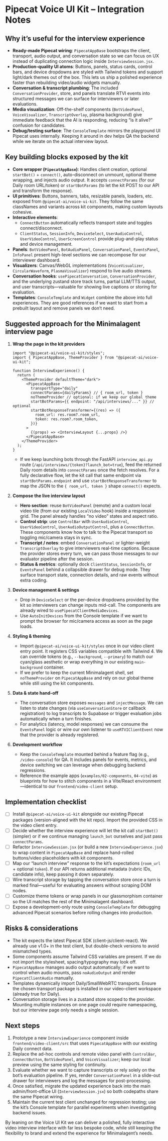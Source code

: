 # Pipecat Voice UI Kit – Integration Notes

## Why it’s useful for the interview experience
- **Ready-made Pipecat wiring**: `PipecatAppBase` bootstraps the client, transport, audio output, and conversation state so we can focus on UX instead of duplicating connection logic inside `InterviewSession.jsx`.
- **Production-quality UI atoms**: Buttons, panels, status cards, control bars, and device dropdowns are styled with Tailwind tokens and support light/dark themes out of the box. This lets us ship a polished experience faster than rebuilding video/audio widgets manually.
- **Conversation & transcript plumbing**: The included `ConversationProvider`, store, and panels translate RTVI events into structured messages we can surface for interviewers or later evaluations.
- **Media visualization**: Off-the-shelf components (`BotVideoPanel`, `VoiceVisualizer`, `TranscriptOverlay`, plasma background) give immediate feedback that the AI is responding, reducing “is it alive?” confusion for candidates.
- **Debug/testing surface**: The `ConsoleTemplate` mirrors the playground UI Pipecat uses internally. Keeping it around in dev helps QA the backend while we iterate on the actual interview layout.

## Key building blocks exposed by the kit
- **Core wrapper (`PipecatAppBase`)**: Handles client creation, optional `startBot()` + `connect()`, auto-disconnect on unmount, optional theme wrapping, and injects audio output. It accepts `connectParams` (for our Daily room URL/token) or `startBotParams` (to let the kit POST to our API and transform the response).
- **UI primitives**: Buttons, banners, tabs, resizable panels, loaders, etc. exposed from `@pipecat-ai/voice-ui-kit`. They follow the same classNames and variants across kit components, making custom layouts cohesive.
- **Interactive elements**:
  - `ConnectButton` automatically reflects transport state and toggles connect/disconnect.
  - `ClientStatus`, `SessionInfo`, `DeviceSelect`, `UserAudioControl`, `UserVideoControl`, `UserScreenControl` provide plug-and-play status and device management.
- **Panels**: `BotVideoPanel`, `BotAudioPanel`, `ConversationPanel`, `EventsPanel`, `InfoPanel` present high-level sections we can recompose for our interviewer dashboard.
- **Visualizers**: Canvas/WebGL implementations (`VoiceVisualizer`, `CircularWaveform`, `PlasmaVisualizer`) respond to live audio streams.
- **Conversation hooks**: `usePipecatConversation`, `ConversationProvider`, and the underlying zustand store track turns, partial LLM/TTS output, and user transcripts—valuable for showing live captions or storing for evaluation.
- **Templates**: `ConsoleTemplate` and `Widget` combine the above into full experiences. They are good references if we want to start from a prebuilt layout and remove panels we don’t need.

## Suggested approach for the Minimalagent interview page
1. **Wrap the page in the kit providers**
   ```tsx
   import "@pipecat-ai/voice-ui-kit/styles";
   import { PipecatAppBase, ThemeProvider } from "@pipecat-ai/voice-ui-kit";

   function InterviewExperience() {
     return (
       <ThemeProvider defaultTheme="dark">
         <PipecatAppBase
           transportType="daily"
           connectParams={dailyParams} // { room_url, token }
           noThemeProvider // optional: if we keep our global theme
           startBotParams={{ endpoint: "/api/interviews/..." }} // optional
           startBotResponseTransformer={(res) => ({
             room_url: res.room?.room_url,
             token: res.room?.room_token,
           })}
         >
           {(props) => <InterviewLayout {...props} />}
         </PipecatAppBase>
       </ThemeProvider>
     );
   }
   ```
   - If we keep launching bots through the FastAPI `interview_api.py` route (`/api/interviews/{token}?launch_bot=true`), feed the returned Daily room details into `connectParams` once the fetch resolves. For a fully declarative flow, let the kit call that same endpoint via `startBotParams.endpoint` and use `startBotResponseTransformer` to map the JSON to the `{ room_url, token }` shape `connect()` expects.

2. **Compose the live interview layout**
   - **Hero section**: reuse `BotVideoPanel` (remote) and a custom local video tile (from our existing `LocalVideo` hook) inside a responsive grid. The panel already handles “no video” states and aspect ratio.
   - **Control strip**: use `ControlBar` with `UserAudioControl`, `UserVideoControl`, `UserAudioOutputControl`, plus a `ConnectButton`. These components know how to talk to the Pipecat transport so toggling mic/camera stays in sync.
   - **Transcript / notes**: embed `ConversationPanel` or lighter-weight `TranscriptOverlay` to give interviewers real-time captions. Because the provider stores every turn, we can pass those messages to our evaluator pipeline after the session.
   - **Status & metrics**: optionally dock `ClientStatus`, `SessionInfo`, or `EventsPanel` behind a collapsible drawer for debug mode. They surface transport state, connection details, and raw events without extra coding.

3. **Device management & settings**
   - Drop in `DeviceSelect` or the per-device dropdowns provided by the kit so interviewers can change inputs mid-call. The components are already wired to `usePipecatClientMediaDevices`.
   - Use `AutoInitDevices` from the Console template if we want to prompt the browser for mic/camera access as soon as the page loads.

4. **Styling & theming**
   - Import `@pipecat-ai/voice-ui-kit/styles` once in our video client entry point. It registers CSS variables compatible with Tailwind 4. We can override tokens (e.g., `--background`, `--primary`) to match our cyan/glass aesthetic or wrap everything in our existing `main-background` container.
   - If we prefer to keep the current Minimalagent shell, set `noThemeProvider` on `PipecatAppBase` and rely on our global theme while still using the kit components.

5. **Data & state hand-off**
   - The conversation store exposes `messages` and `injectMessage`. We can listen to state changes (via `useConversationStore` or callback registration) to log transcripts to Supabase or trigger evaluation jobs automatically when a turn finishes.
   - For analytics (latency, model responses) we can consume the `EventsPanel` logic or wire our own listener to `useRTVIClientEvent` now that the provider is already registered.

6. **Development workflow**
   - Keep the `ConsoleTemplate` mounted behind a feature flag (e.g., `/video-console`) for QA. It includes panels for events, metrics, and device switching we can leverage when debugging backend regressions.
   - Reference the example apps (`examples/02-components`, `04-vite`) as blueprints for how to stitch components in a Vite/React environment—identical to our `frontend/video-client` setup.

## Implementation checklist
- [ ] Install `@pipecat-ai/voice-ui-kit` alongside our existing Pipecat packages (version-aligned with the kit repo). Import the provided CSS in the video client entry.
- [ ] Decide whether the interview experience will let the kit call `startBot()` (simpler) or if we continue managing `launch_bot` ourselves and just pass `connectParams`.
- [ ] Refactor `InterviewSession.jsx` (or build a new `InterviewExperience.jsx`) to wrap content in `PipecatAppBase` and replace hand-rolled buttons/video placeholders with kit components.
- [ ] Map our “launch interview” response to the kit’s expectations (`room_url` + optional `token`). If our API returns additional metadata (rubric IDs, candidate info), keep passing it down separately.
- [ ] Wire transcript storage by tapping the conversation store once a turn is marked final—useful for evaluating answers without scraping DOM nodes.
- [ ] Customize theme tokens or wrap panels in our glassmorphism container so the UI matches the rest of the Minimalagent dashboard.
- [ ] Expose a development-only route using `ConsoleTemplate` for debugging advanced Pipecat scenarios before rolling changes into production.

## Risks & considerations
- The kit expects the latest Pipecat SDK (client-js/client-react). We already use v1.0+ in the test client, but double-check versions to avoid mismatched types.
- Some components assume Tailwind CSS variables are present. If we do not import the stylesheet, spacing/typography may look off.
- `PipecatAppBase` manages audio output automatically; if we want to control when audio mounts, pass `noAudioOutput` and render `PipecatClientAudio` manually.
- Templates dynamically import Daily/SmallWebRTC transports. Ensure the chosen transport package is installed in our video-client workspace (already true for Daily).
- Conversation storage lives in a zustand store scoped to the provider. Mounting multiple instances on one page could require namespacing, but our interview page only needs a single session.

## Next steps
1. Prototype a new `InterviewExperience` component inside `frontend/video-client/src` that uses `PipecatAppBase` with our existing Daily connect data.
2. Replace the ad-hoc controls and remote video panel with `ControlBar`, `ConnectButton`, `BotVideoPanel`, and `VoiceVisualizer`; keep our local preview using the same styling for continuity.
3. Evaluate whether we want to capture transcripts or rely solely on the bot’s evaluation pipeline. If yes, render `ConversationPanel` in a slide-out drawer for interviewers and log the messages for post-processing.
4. Once satisfied, migrate the updated experience back into the main admin/front-office UI (`InterviewSession.jsx`) so both codepaths share the same Pipecat wiring.
5. Maintain the current test client unchanged for regression testing; use the kit’s Console template for parallel experiments when investigating backend issues.

By leaning on the Voice UI Kit we can deliver a polished, fully interactive video interview interface with far less bespoke code, while still keeping the flexibility to brand and extend the experience for Minimalagent’s needs.
